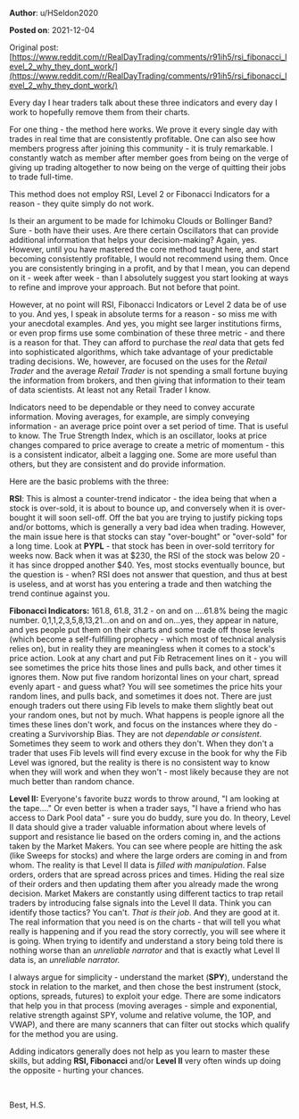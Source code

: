 **Author**: u/HSeldon2020

**Posted on**: 2021-12-04

Original post: [https://www.reddit.com/r/RealDayTrading/comments/r91ih5/rsi_fibonacci_level_2_why_they_dont_work/](https://www.reddit.com/r/RealDayTrading/comments/r91ih5/rsi_fibonacci_level_2_why_they_dont_work/)

Every day I hear traders talk about these three indicators and every day I work to hopefully remove them from their charts.

For one thing - the method here works.  We prove it every single day with trades in real time that are consistently profitable.  One can also see how members progress after joining this community - it is truly remarkable.  I constantly watch as member after member goes from being on the verge of giving up trading altogether to now being on the verge of quitting their jobs to trade full-time.   

This method does not employ RSI, Level 2 or Fibonacci Indicators for a reason - they quite simply do not work.

Is their an argument to be made for Ichimoku Clouds or Bollinger Band?  Sure - both have their uses.  Are there certain Oscillators that can provide additional information that helps your decision-making?  Again, yes.   However, until you have mastered the core method taught here, and start becoming consistently profitable, I would not recommend using them.  Once you are consistently bringing in a profit, and by that I mean, you can depend on it - week after week - than I absolutely suggest you start looking at ways to refine and improve your approach.  But not before that point.

However, at no point will RSI, Fibonacci Indicators or Level 2 data be of use to you.  And yes, I speak in absolute terms for a reason - so miss me with your anecdotal examples.  And yes, you might see  larger institutions firms, or even prop firms use some combination of these three metric - and there is a reason for that.  They can afford to purchase the *real* data that gets fed into sophisticated algorithms, which take advantage of your predictable trading decisions.  We, however, are focused on the uses for the *Retail Trader* and the average *Retail Trader* is not spending a small fortune buying the information from brokers, and then giving that information to their team of data scientists.  At least not any Retail Trader I know.

Indicators need to be dependable or they need to convey accurate information.  Moving averages, for example, are simply conveying information - an average price point over a set period of time.  That is useful to know.  The True Strength Index, which is an oscillator, looks at price changes compared to price average to create a metric of momentum - this is a consistent indicator, albeit a lagging one.  Some are more useful than others, but they are consistent and do provide information.

Here are the basic problems with the three:

**RSI**:   This is almost a counter-trend indicator - the idea being that when a stock is over-sold, it is about to bounce up, and conversely when it is over-bought it will soon sell-off.  Off the bat you are trying to justify picking tops and/or bottoms, which is generally a very bad idea when trading.  However, the main issue here is that stocks can stay "over-bought" or "over-sold" for a long time.  Look at **PYPL** \- that stock has been in over-sold territory for weeks now.   Back when it was at $230, the RSI of the stock was below 20 - it has since dropped another $40.   Yes, most stocks eventually bounce, but the question is - when? RSI does not answer that question, and thus at best is useless, and at worst has you entering a trade and then watching the trend continue against you.

**Fibonacci Indicators:** 161.8, 61.8, 31.2 - on and on ....61.8% being the magic number. 0,1,1,2,3,5,8,13,21...on and on and on...yes, they appear in nature, and yes people put them on their charts and some trade off those levels (which become a self-fulfilling prophecy - which most of technical analysis relies on), but in reality they are meaningless when it comes to a stock's price action.  Look at any chart and put Fib Retracement lines on it - you will see sometimes the price hits those lines and pulls back, and other times it ignores them.  Now put five random horizontal lines on your chart, spread evenly apart - and guess what? You will see sometimes the price hits your random lines, and pulls back, and sometimes it does not.   There are just enough traders out there using Fib levels to make them slightly beat out your random ones, but not by much.  What happens is people ignore all the times these lines don't work, and focus on the instances where they do - creating a Survivorship Bias.   They are not *dependable or consistent*.  Sometimes they seem to work and others they don't.  When they don't a trader that uses Fib levels will find every excuse in the book for why the Fib Level was ignored, but the reality is there is no consistent way to know when they will work and when they won't - most likely because they are not much better than random chance.

**Level II:** Everyone's favorite buzz words to throw around, "I am looking at the tape...."  Or even better is when a trader says, "I have a friend who has access to Dark Pool data" - sure you do buddy, sure you do.  In theory, Level II data should give a trader valuable information about where levels of support and resistance lie based on the orders coming in, and the actions taken by the Market Makers.  You can see where people are hitting the ask (like Sweeps for stocks) and where the large orders are coming in and from whom.  The reality is that Level II data is *filled with manipulation*.  False orders, orders that are spread across prices and times.  Hiding the real size of their orders and then updating them after you already made the wrong decision.   Market Makers are constantly using different tactics to trap retail traders by introducing false signals into the Level II data.  Think you can identify those tactics?  You can't.  *That is their job*.  And they are good at it.  The real information that you need is on the charts - that will tell you what really is happening and if you read the story correctly, you will see where it is going.  When trying to identify and understand a story being told there is nothing worse than an *unreliable narrator* and that is exactly what Level II data is, an *unreliable narrator.*

I always argue for simplicity - understand the market (**SPY**), understand the stock in relation to the market, and then chose the best instrument (stock, options, spreads, futures) to exploit your edge.  There are some indicators that help you in that process (moving averages - simple and exponential, relative strength against SPY, volume and relative volume, the 1OP, and VWAP), and there are many scanners that can filter out stocks which qualify for the method you are using.   

Adding indicators generally does not help as you learn to master these skills, but adding **RSI, Fibonacci** and/or **Level II** very often winds up doing the opposite - hurting your chances.

&#x200B;

Best, H.S.